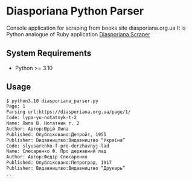 # Diasporiana Python Parser
Console application for scraping from books site diasporiana.org.ua
It is Python analogue of Ruby application [Diasporiana Scraper](diasporiana_scraper)

## System Requirements
  * Python >= 3.10

## Usage
```bash
$ python3.10 diasporiana_parser.py
Page: 1
Parsing url:https://diasporiana.org.ua/page/1/
Code: lypa-yu-notatnyk-t-2
Name: Липа Ю. Нотатник т. 2
Author: Автор:Юрій Липа
Published: Опубліковано:Детройт, 1955
Publisher: Видавництво:Видавництво “Україна”
Code: slyusarenko-f-pro-derzhavnyj-lad
Name: Слюсаренко Ф. Про державний лад
Author: Автор:Федір Слюсаренко
Published: Опубліковано:Петроград, 1917
Publisher: Видавництво:Видавництво “Друкарь”
...
```

